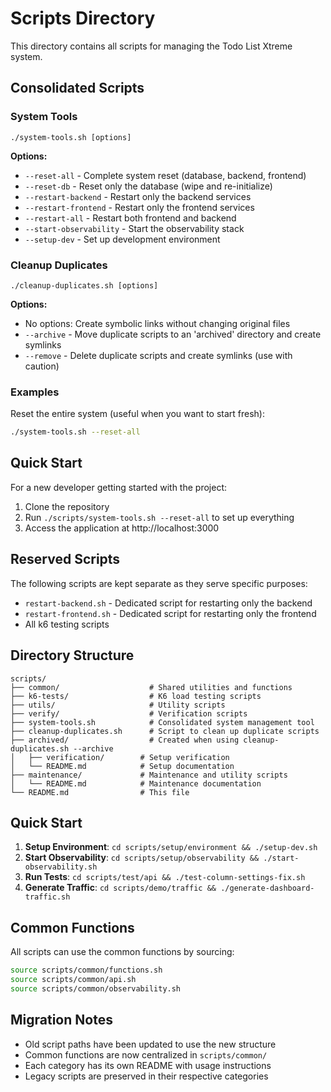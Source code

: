 # Scripts Directory

This directory contains all scripts for managing the Todo List Xtreme system.

## Consolidated Scripts

### System Tools
```
./system-tools.sh [options]
```

**Options:**
- `--reset-all` - Complete system reset (database, backend, frontend)
- `--reset-db` - Reset only the database (wipe and re-initialize) 
- `--restart-backend` - Restart only the backend services
- `--restart-frontend` - Restart only the frontend services
- `--restart-all` - Restart both frontend and backend
- `--start-observability` - Start the observability stack
- `--setup-dev` - Set up development environment

### Cleanup Duplicates
```
./cleanup-duplicates.sh [options]
```

**Options:**
- No options: Create symbolic links without changing original files
- `--archive` - Move duplicate scripts to an 'archived' directory and create symlinks
- `--remove` - Delete duplicate scripts and create symlinks (use with caution)

### Examples

Reset the entire system (useful when you want to start fresh):
```bash
./system-tools.sh --reset-all
```

## Quick Start

For a new developer getting started with the project:

1. Clone the repository
2. Run `./scripts/system-tools.sh --reset-all` to set up everything
3. Access the application at http://localhost:3000

## Reserved Scripts

The following scripts are kept separate as they serve specific purposes:

- `restart-backend.sh` - Dedicated script for restarting only the backend
- `restart-frontend.sh` - Dedicated script for restarting only the frontend
- All k6 testing scripts

## Directory Structure

```
scripts/
├── common/                    # Shared utilities and functions
├── k6-tests/                  # K6 load testing scripts
├── utils/                     # Utility scripts 
├── verify/                    # Verification scripts
├── system-tools.sh            # Consolidated system management tool
├── cleanup-duplicates.sh      # Script to clean up duplicate scripts
├── archived/                  # Created when using cleanup-duplicates.sh --archive
│   ├── verification/        # Setup verification
│   └── README.md            # Setup documentation
├── maintenance/             # Maintenance and utility scripts
│   └── README.md            # Maintenance documentation
└── README.md                # This file
```

## Quick Start

1. **Setup Environment**: `cd scripts/setup/environment && ./setup-dev.sh`
2. **Start Observability**: `cd scripts/setup/observability && ./start-observability.sh`
3. **Run Tests**: `cd scripts/test/api && ./test-column-settings-fix.sh`
4. **Generate Traffic**: `cd scripts/demo/traffic && ./generate-dashboard-traffic.sh`

## Common Functions

All scripts can use the common functions by sourcing:

```bash
source scripts/common/functions.sh
source scripts/common/api.sh
source scripts/common/observability.sh
```

## Migration Notes

- Old script paths have been updated to use the new structure
- Common functions are now centralized in `scripts/common/`
- Each category has its own README with usage instructions
- Legacy scripts are preserved in their respective categories
